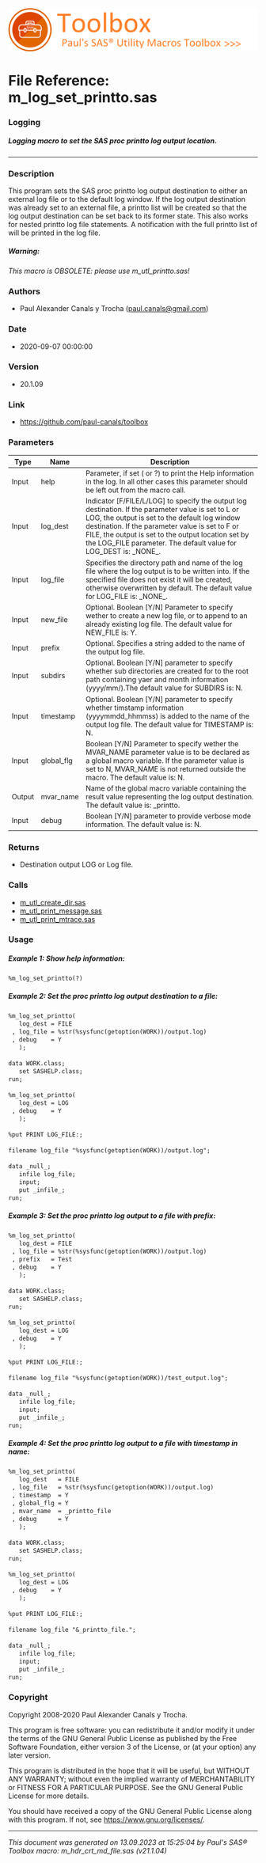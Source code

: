 ![../../misc/images/doc_banner.png](../../misc/images/doc_banner.png)
# 
# File Reference: m_log_set_printto.sas

### Logging

##### Logging macro to set the SAS proc printto log output location.

***

### Description
This program sets the SAS proc printto log output destination to either an external log file or to the default log window. If the log output destination was already set to an external file, a printto list will be created so that the log output destination can be set back to its former state. This also works for nested printto log file statements. A notification with the full printto list of will be printed in the log file.

##### *Warning:*
*This macro is OBSOLETE: please use m_utl_printto.sas!*

### Authors
* Paul Alexander Canals y Trocha (paul.canals@gmail.com)

### Date
* 2020-09-07 00:00:00

### Version
* 20.1.09

### Link
* https://github.com/paul-canals/toolbox

### Parameters
| Type | Name | Description |
| ---- | ---- | ----------- |
| Input | help | Parameter, if set ( or ?) to print the Help information in the log. In all other cases this parameter should be left out from the macro call. |
| Input | log_dest | Indicator [F/FILE/L/LOG] to specify the output log destination. If the parameter value is set to L or LOG, the output is set to the default log window destination. If the parameter value is set to F or FILE, the output is set to the output location set by the LOG_FILE parameter. The default value for LOG_DEST is: \_NONE\_. |
| Input | log_file | Specifies the directory path and name of the log file where the log output is to be written into. If the specified file does not exist it will be created, otherwise overwritten by default. The default value for LOG_FILE is: \_NONE\_. |
| Input | new_file | Optional. Boolean [Y/N] Parameter to specify wether to create a new log file, or to append to an already existing log file. The default value for NEW_FILE is: Y. |
| Input | prefix | Optional. Specifies a string added to the name of the output log file. |
| Input | subdirs | Optional. Boolean [Y/N] parameter to specify whether sub directories are created for to the root path containing yaer and month information (yyyy/mm/).The default value for SUBDIRS is: N. |
| Input | timestamp | Optional. Boolean [Y/N] parameter to specify whether timstamp information (yyyymmdd_hhmmss) is added to the name of the output log file. The default value for TIMESTAMP is: N. |
| Input | global_flg | Boolean [Y/N] Parameter to specify wether the MVAR_NAME parameter value is to be declared as a global macro variable. If the parameter value is set to N, MVAR_NAME is not returned outside the macro. The default value is: N. |
| Output | mvar_name | Name of the global macro variable containing the result value representing the log output destination. The default value is: _printto. |
| Input | debug | Boolean [Y/N] parameter to provide verbose mode information. The default value is: N. |

### Returns
* Destination output LOG or Log file.

### Calls
* [m_utl_create_dir.sas](m_utl_create_dir.md)
* [m_utl_print_message.sas](m_utl_print_message.md)
* [m_utl_print_mtrace.sas](m_utl_print_mtrace.md)

### Usage

##### Example 1: Show help information:
```sas
%m_log_set_printto(?)
```

##### Example 2: Set the proc printto log output destination to a file:
```sas
%m_log_set_printto(
   log_dest = FILE
 , log_file = %str(%sysfunc(getoption(WORK))/output.log)
 , debug    = Y
   );

data WORK.class;
   set SASHELP.class;
run;

%m_log_set_printto(
   log_dest = LOG
 , debug    = Y
   );

%put PRINT LOG_FILE:;

filename log_file "%sysfunc(getoption(WORK))/output.log";

data _null_;
   infile log_file;
   input;
   put _infile_;
run;

```

##### Example 3: Set the proc printto log output to a file with prefix:
```sas
%m_log_set_printto(
   log_dest = FILE
 , log_file = %str(%sysfunc(getoption(WORK))/output.log)
 , prefix   = Test
 , debug    = Y
   );

data WORK.class;
   set SASHELP.class;
run;

%m_log_set_printto(
   log_dest = LOG
 , debug    = Y
   );

%put PRINT LOG_FILE:;

filename log_file "%sysfunc(getoption(WORK))/test_output.log";

data _null_;
   infile log_file;
   input;
   put _infile_;
run;

```

##### Example 4: Set the proc printto log output to a file with timestamp in name:
```sas
%m_log_set_printto(
   log_dest   = FILE
 , log_file   = %str(%sysfunc(getoption(WORK))/output.log)
 , timestamp  = Y
 , global_flg = Y
 , mvar_name  = _printto_file
 , debug      = Y
   );

data WORK.class;
   set SASHELP.class;
run;

%m_log_set_printto(
   log_dest = LOG
 , debug    = Y
   );

%put PRINT LOG_FILE:;

filename log_file "&_printto_file.";

data _null_;
   infile log_file;
   input;
   put _infile_;
run;

```

### Copyright
Copyright 2008-2020 Paul Alexander Canals y Trocha. 
 
This program is free software: you can redistribute it and/or modify 
it under the terms of the GNU General Public License as published by 
the Free Software Foundation, either version 3 of the License, or 
(at your option) any later version. 
 
This program is distributed in the hope that it will be useful, 
but WITHOUT ANY WARRANTY; without even the implied warranty of 
MERCHANTABILITY or FITNESS FOR A PARTICULAR PURPOSE. See the 
GNU General Public License for more details. 
 
You should have received a copy of the GNU General Public License 
along with this program. If not, see <https://www.gnu.org/licenses/>. 


***
*This document was generated on 13.09.2023 at 15:25:04  by Paul's SAS&reg; Toolbox macro: m_hdr_crt_md_file.sas (v21.1.04)*
